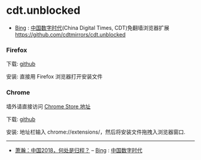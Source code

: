 # cdt.unblocked

- [Bing](https://www.microsofttranslator.com/bv.aspx?from=&to=en&a=https://chinadigitaltimes.net/chinese/) : [中国数字时代](https://chinadigitaltimes.net/chinese/)(China Digital Times, CDT)免翻墙浏览器扩展
https://github.com/cdtmirrors/cdt.unblocked

### Firefox 
下载: <a href="https://github.com/cdtmirrors/cdt.unblocked/blob/master/installer/china_digital_times-0.0.7-fx+an.xpi?raw=true" target="_blank">github</a> 

安装: 直接用 Firefox 浏览器打开安装文件


### Chrome
墙外请直接访问 <a href="https://chrome.google.com/webstore/detail/pogbeechjdafcafejffopgfhafkkbgfe" target="_blank"> Chrome Store 地址</a>

下载: <a href="https://github.com/cdtmirrors/cdt.unblocked/blob/master/installer/china_digital_times-latest.crx?raw=true" target="_blank">github</a>

安装: 地址栏输入 chrome://extensions/，然后将安装文件拖拽入浏览器窗口.

-----------------------------------------------------------------

- [萧瀚：中国2018，何处是归程？](https://chinadigitaltimes.net/chinese/2018/12/萧瀚：中国2018，何处是归程？/) – [Bing](https://www.microsofttranslator.com/bv.aspx?from=&to=en&a=https://chinadigitaltimes.net/chinese/) : [中国数字时代](https://chinadigitaltimes.net/chinese/)
